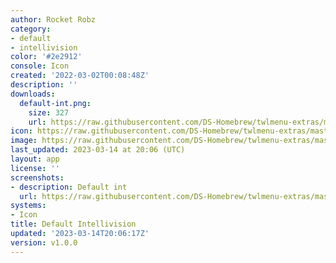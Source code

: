```yaml
---
author: Rocket Robz
category:
- default
- intellivision
color: '#2e2912'
console: Icon
created: '2022-03-02T00:08:48Z'
description: ''
downloads:
  default-int.png:
    size: 327
    url: https://raw.githubusercontent.com/DS-Homebrew/twlmenu-extras/master/_nds/TWiLightMenu/icons/default-int.png
icon: https://raw.githubusercontent.com/DS-Homebrew/twlmenu-extras/master/_nds/TWiLightMenu/icons/default-int.png
image: https://raw.githubusercontent.com/DS-Homebrew/twlmenu-extras/master/_nds/TWiLightMenu/icons/default-int.png
last_updated: 2023-03-14 at 20:06 (UTC)
layout: app
license: ''
screenshots:
- description: Default int
  url: https://raw.githubusercontent.com/DS-Homebrew/twlmenu-extras/master/_nds/TWiLightMenu/icons/default-int.png
systems:
- Icon
title: Default Intellivision
updated: '2023-03-14T20:06:17Z'
version: v1.0.0
---
```

